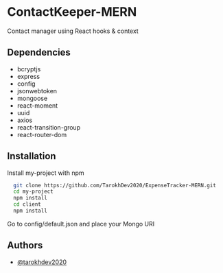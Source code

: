 
# ContactKeeper-MERN

Contact manager using React hooks & context
## Dependencies

- bcryptjs
- express
- config
- jsonwebtoken
- mongoose
- react-moment
- uuid
- axios
- react-transition-group
- react-router-dom

## Installation

Install my-project with npm

```bash
  git clone https://github.com/TarokhDev2020/ExpenseTracker-MERN.git
  cd my-project
  npm install
  cd client
  npm install
```
Go to config/default.json and place your Mongo URI
## Authors

- [@tarokhdev2020](https://www.github.com/TarokhDev2020)

